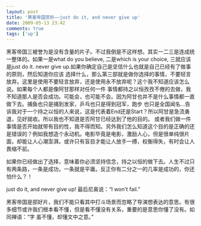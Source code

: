 ```yaml
---
layout: post
title: '黑客帝国赏析——just do it, and never give up'
date: 2009-05-13 23:42
comments: true
tags: ['up']
---
```


黑客帝国三被誉为是没有含量的片子。不过我倒是不这样想。其实一二三是连成统一整体的。如果一是what do you believe, 二是which is
your choice, 三就应该是just do it. never give up.如果你确定自己是坚信什么也就是自己已经有了做事的原则，然后知道你应该
选择什么，那么第三部就是做你选择的事情，不要轻言放弃。这里是使用不要轻言放弃，还是使用永不放弃呢？这个我不知道应该怎么说。如果每个人都是像阿甘那样对任何一件
事情都持之以恒孜孜不倦的去做，我不知道那人是否会成功。可能会，也可能不会。因为阿甘也并不是什么事情都一直做下去。捕鱼也只是捕到发家，乒乓也只是得到冠军，跑步
也只是全国闻名...告诉我对于一个持之以恒的人来说，这是代表着End还是Start？所以阿甘是急流勇退，见好就收。所以我也不知道是否阿甘已经达到了他的目的。
或者我们做一件事情是否开始就带有目的性，我不得而知。另外我们怎么知道这个目的是正确的还是错误的？例如我想造个永动机。电影毕竟是电影，激励人心，但是很单纯很片
面，却能让人心潮澎湃。或许只有盲目才能让人放手一搏，权衡得失，有时会让人畏缩不前。

如果你已经做出了选择，意味着你必须坚持信念，持之以恒的做下去。人生不过只有两条路，一条是成功，一条就是平庸。反正你有二分之一的几率是成功的，你还怕什么？！

just do it, and never give up! 最后尼奥说：“I won't fail.”

黑客帝国是部好片，我们不能只看其中打斗场景而忽略了导演想表达的意思。有很多细节或许我们根本看不懂，但是看不懂没有关系，重要的是意思你懂了没有。如同禅语：“字
虽不懂，却懂文中之意。”

